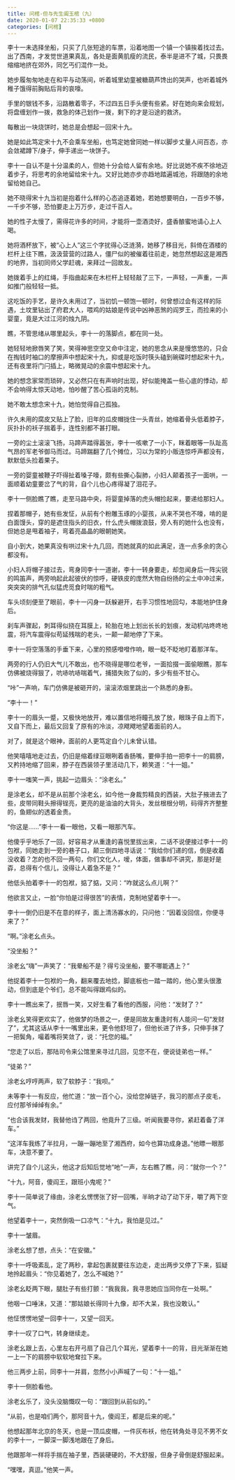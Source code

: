 ```yaml
---
title: 问棺-但与先生阖玉棺（九）
date: 2020-01-07 22:35:33 +0800
categories: [问棺]
---
```


李十一未选择坐船，只买了几张短途的车票，沿着地图一个镇一个镇挨着找过去。出了西南，才发觉世道果真乱，各处是面黄肌瘦的流民，泰半是进不了城，只畏畏缩缩地挤在郊外，同乞丐们混作一处。

她步履匆匆地走在和平与动荡间，听着城里幼童被糖葫芦馋出的哭声，也听着城外稚子饿得前胸贴后背的哀嚎。

手里的银钱不多，沿路散着零子，不过四五日手头便有些紧。好在她向来会规划，将盘缠划作一拨，救急的体己划作一拨，剩下的才是沿途的救济。

每散出一块烧饼时，她总是会想起一回宋十九。

她是如此笃定宋十九不会乘车坐船，也笃定她曾同她一样以脚步丈量人间百态，亦会敛裙蹲下/身子，伸手递出一块饼子。

李十一自认不是十分温柔的人，但她十分会给人留有余地。好比说她不疾不徐地迈着步子，将思考的余地留给宋十九。又好比她亦步亦趋地踏遍城池，将跟随的余地留给她自己。

她不晓得宋十九当初是抱着什么样的心态追逐着她，若她想要明白，一百步不够，一千步不够，恐怕要走上万万步，走过千百人。

她的性子太慢了，需得花许多的时间，才能将一壶酒烫好，盛香酿蜜地请心上人喝。

她将酒杯放下，被“心上人”这三个字扰得心泛涟漪，她移了移目光，斜倚在酒楼的栏杆上往下瞧，汲汲营营的过路人，僵尸似的被催着往前走，她忽然想起这是湘西的地界，当初同师父学赶魂，来拜过一回故友。

她拨着手上的红绳，手指曲起来在木栏杆上轻轻敲了三下，一声轻，一声重，一声如推门般轻轻一抵。

这吃饭的手艺，是许久未用过了，当初饥一顿饱一顿时，何曾想过会有这样的际遇，土坟里钻出了府君大人，喂鸡的姑娘是传说中凶神恶煞的阎罗王，而捡来的小婴童，竟是大过江河的烛九阴。

瞧，不管思绪从哪里起头，李十一的落脚点，都在同一处。

她轻轻地掀唇笑了笑，笑得神思空空又命中注定，她的思念从来是慢悠悠的，只会在掏钱时袖口的摩擦声中想起宋十九，抑或是吃饭时筷头磕到碗碟时想起宋十九，还有夜里将门闩插上，略微晃动的余震中想起宋十九。

她的想念家常而琐碎，又必然只在有声响时出现，好似能掩盖一些心底的悸动，却不会响得太惊天动地，怕吵醒了苦心孤诣的克制。

她不敢太想念宋十九，她怕觉得自己孤独。

许久未用的腐皮又贴上了脸，旧年的瓜皮帽拢住一头青丝，她缩着骨头低着脖子，灰扑扑的袄子揣着手，连性别都不甚打眼。

一旁的尘土滚滚飞扬，马蹄声踏得嚣张，李十一咳嗽了一小下，眯着眼等一队趾高气昂的军老爷御马而过。马蹄踹翻了几个摊位，习以为常的小贩连惊呼声都没有，默默低头捡着果子。

一旁的婴童被鞭子吓得扯着嗓子嚎，颇有些撕心裂肺，小妇人颠着孩子一面哄，一面顺着幼童要岔了气的背，自个儿也心疼得凝了泪花子。

李十一侧脸瞧了瞧，走至马路中央，将婴童掉落的虎头帽捡起来，要递给那妇人。

捏着那帽子，她有些发怔，从前有个粉雕玉琢的小婴孩，从来不哭也不嚎，啃的是白面馒头，穿的是遮住指头的旧衣，什么虎头帽拨浪鼓，旁人有的她什么也没有，但她总是甩着袖子，弯着亮晶晶的眼朝她笑。

自小到大，她果真没有哄过宋十九几回，而她就真的如此满足，连一点多余的贪心都没有。

小妇人将帽子接过去，弯身同李十一道谢，李十一转身要走，却忽闻身后一阵尖锐的鸣笛声，两旁响起此起彼伏的惊呼，硬铁皮的庞然大物自纷扬的尘土中冲过来，突突突的排气孔似猛虎觅食时喘的粗气。

车头顷刻便至了眼前，李十一闪身一跃躲避开，右手习惯性地回勾，本能地护住身后。

刹车声骤起，刺耳得似挠在耳膜上，轮胎在地上划出长长的划痕，发动机咕咚咚地震，将汽车震得似苟延残喘的老头，一颠一颠地停了下来。

李十一将空落落的手垂下来，心里的预感噔噔作响，眼一眨不眨地盯着那洋车。

两旁的行人仍旧大气儿不敢出，也不晓得是哪位老爷，一面拾掇一面偷眼瞧，那车仿佛被烧得狠了，吭哧吭哧喘着气，捕猎失败了似的，多少有些不甘心。

“咔”一声响，车门仿佛是被砸开的，滚滚浓烟里跳出一个熟悉的身影。

“李十一！”

李十一的眉头一蹙，又极快地放开，难以置信地将瞳孔放了放，眼珠子自上而下，又自下而上，最后又回复了原有的冷淡，凉飕飕地望着面前的人。

对了，就是这个眼神，面前的人更笃定自个儿未曾认错。

他笑嘻嘻地走过去，仍旧是缩着绿豆眼咧着香肠嘴，要伸手拍一把李十一的肩膀，又矜持地缩了回来，脖子在西装领子里活动几下，赖笑道：“十一姐。”

李十一嗤笑一声，挑起一边眉头：“涂老幺。”

是涂老幺，却不是从前那个涂老幺，如今他一身裁剪精良的西装，大肚子掖进去了些，皮带同鞋头擦得锃亮，更亮的是油油的大背头，发丝根根分明，码得齐齐整整的，鱼翅似的透着金贵。

“你这是……”李十一看一眼他，又看一眼那汽车。

他傻乎乎地乐了一回，好容易才从重逢的喜悦里拔出来，二话不说便接过李十一的包袱，同她走到一旁的巷子口，颠三倒四地寻话说：“我给你们递的信，倒是收着没收着？怎的也不回一两句，你们文化人，嗳，体面，做事却不讲究，那是好是孬，总得有个信儿，没得让人着急不是？”

他低头拍着李十一的包袱，掂了掂，又问：“咋就这么点儿啊？”

他欲言又止，一脸“你怕是过得很苦”的表情，克制地望着李十一。

李十一倒仍旧是不在意的样子，面上清汤寡水的，只问他：“因着没回信，你便寻来了？”

“啊。”涂老幺点头。

“没坐船？”

涂老幺“嗨”一声笑了：“我晕船不是？得亏没坐船，要不哪能遇上？”

他捉着李十一包袱的一角，翻来覆去地捻，脚底板也一踏一踏的，他心里头很激动，但到底是个爷们，总不能叫得跟鸡似的。

李十一瞧出来了，抿唇一笑，又好生看了看他的西服，问他：“发财了？”

涂老幺笑得更欢实了，他做梦的场景之一，便是同故友重逢时有人能问一句“发财了”，尤其这话从李十一嘴里出来，更令他舒坦了，但他长进了许多，只伸手抹了一把鬓角，嘬着嘴将笑敛了，说：“托您的福。”

“您走了以后，那陆司令来公馆里来寻过几回，见您不在，便说徒弟也一样。”

“徒弟？”

涂老幺哼哼两声，软了软脖子：“我呗。”

未等李十一有反应，他忙道：“放一百个心，没给您掉链子，我习的那点子皮毛，应付那爷绰绰有余。”

“也合该我发财，我替他诌了两回，他竟升了三级。听闻我要寻你，紧赶着备了洋车。”

“这洋车我练了半拉月，一蹦一蹦地至了湘西府，如今也算功成身退。”他瞟一眼那车，决意不要了。

讲完了自个儿这头，他这才后知后觉地“吔”一声，左右瞧了瞧，问：“就你一个？”

“十九，阿音，傻阎王，跟班小鬼呢？”

李十一简单说了缘由，涂老幺愣愣张了好一回嘴，半晌才动了动下牙，嚼了两下空气。

他望着李十一，突然倒吸一口凉气：“十九，我怕是见过。”

李十一皱眉。

涂老幺想了想，点头：“在安徽。”

李十一呼吸紊乱，定了两秒，拿起包裹就要往东边走，走出两步又停了下来，狐疑地拎起眉头：“你见着她了，怎么不喊她？”

涂老幺眨两下眼，腿肚子有些打颤：“我我我，我寻思她应当同你在一处啊。”

他咽一口唾沫，又道：“那姑娘长得同十九像，却不大呆，我也没敢认。”

他怔愣愣地望一回李十一，又望一回天。

李十一叹了口气，转身继续走。

涂老幺跟上去，心里左右开弓扇了自己几个耳光，望着李十一的背，目光渐渐在她一上一下的肩膀中软软地耷拉下来。

他三两步上前，同李十一并肩，忽然小小声喊了一句：“十一姐。”

李十一侧脸看他。

涂老幺乐了，没头没脑慨叹一句：“跟回到从前似的。”

“从前，也是咱们两个，那阿音十九，傻阎王，都是后来的呢。”

他想起那年北京的冬天，也是一顶瓜皮帽，一件灰布袄，他在转角处寻见不男不女的李十一，一脚深一脚浅地跟在了身后。

他跟那年一样将手揣在袖子里，西装硬硬的，不大舒服，但身子骨倒是舒服起来。

“嘿嘿，真逗。”他笑一声。

